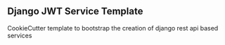 Django JWT Service Template
---------------------------

CookieCutter template to bootstrap the creation of django rest api based services
